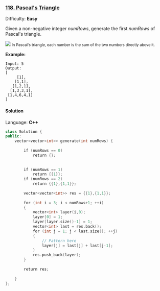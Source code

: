 ### [118\. Pascal's Triangle](https://leetcode.com/problems/pascals-triangle/)

Difficulty: **Easy**


Given a non-negative integer _numRows_, generate the first _numRows_ of Pascal's triangle.

![](https://upload.wikimedia.org/wikipedia/commons/0/0d/PascalTriangleAnimated2.gif)
<small style="display: inline;">In Pascal's triangle, each number is the sum of the two numbers directly above it.</small>

**Example:**

```
Input: 5
Output:
[
     [1],
    [1,1],
   [1,2,1],
  [1,3,3,1],
 [1,4,6,4,1]
]
```


#### Solution

Language: **C++**

```c++
class Solution {
public:
    vector<vector<int>> generate(int numRows) {
        
        if (numRows == 0)
            return {};
        
        
        if (numRows == 1)
            return {{1}};
        if (numRows == 2)
            return {{1},{1,1}};
        
        vector<vector<int>> res = {{1},{1,1}};
​
        for (int i = 3; i < numRows+1; ++i)
        {
            vector<int> layer(i,0);
            layer[0] = 1;
            layer[layer.size()-1] = 1;
            vector<int> last = res.back();
            for (int j = 1; j < last.size(); ++j)
            {
                // Pattern here
                layer[j] = last[j] + last[j-1];
            }
            res.push_back(layer);
        }
        
        return res;
        
    }
};
```
